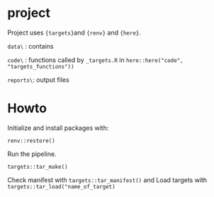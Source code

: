 
<!-- README.md is generated from README.Rmd. Please edit that file -->

# project

<!-- badges: start -->
<!-- badges: end -->


Project uses `{targets}`and `{renv}` and `{here}`.

`data\` : contains

`code\` : functions called by `_targets.R` in
`here::here("code", "targets_functions"))`

`reports\`: output files

# Howto

Initialize and install packages with:

    renv::restore()

Run the pipeline.

    targets::tar_make()

Check manifest with `targets::tar_manifest()` and Load targets with
`targets::tar_load("name_of_target)`
